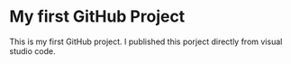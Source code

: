 # My first GitHub Project
This is my first GitHub project. I published this porject directly from visual studio code.